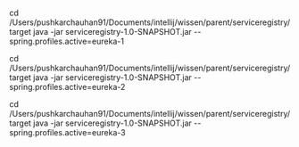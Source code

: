 cd /Users/pushkarchauhan91/Documents/intellij/wissen/parent/serviceregistry/target
java -jar serviceregistry-1.0-SNAPSHOT.jar --spring.profiles.active=eureka-1

cd /Users/pushkarchauhan91/Documents/intellij/wissen/parent/serviceregistry/target
java -jar serviceregistry-1.0-SNAPSHOT.jar --spring.profiles.active=eureka-2

cd /Users/pushkarchauhan91/Documents/intellij/wissen/parent/serviceregistry/target
java -jar serviceregistry-1.0-SNAPSHOT.jar --spring.profiles.active=eureka-3
